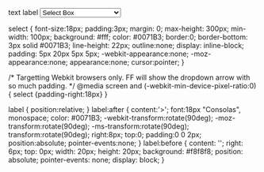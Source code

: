 <label>
  text label
  <select>
    <option selected> Select Box </option>
    <option>Short Option</option>
    <option>This Is A Longer Option</option>
  </select>
</label>

select {
  font-size:18px;
  padding:3px;
  margin: 0;
  max-height: 300px;
  min-width: 100px;
  background: #fff;
  color: #0071B3;
  border:0;
  border-bottom: 3px solid #0071B3;
  line-height: 22px;
  outline:none;
  display: inline-block;
  padding: 5px 20px 5px 5px;
  -webkit-appearance:none;
  -moz-appearance:none;
  appearance:none;
  cursor:pointer;
}

/* Targetting Webkit browsers only. FF will show the dropdown arrow with so much padding. */
@media screen and (-webkit-min-device-pixel-ratio:0) {
  select {padding-right:18px}
}

label {
  position:relative;
}
label:after {
  content:'>';
  font:18px "Consolas", monospace;
  color: #0071B3;
  -webkit-transform:rotate(90deg);
  -moz-transform:rotate(90deg);
  -ms-transform:rotate(90deg);
  transform:rotate(90deg);
  right:8px; 
  top:0;
  padding:0 0 2px;
  position:absolute;
  pointer-events:none;
}
label:before {
  content: '';
  right: 6px;
  top: 0px;
  width: 20px;
  height: 20px;
  background: #f8f8f8;
  position: absolute;
  pointer-events: none;
  display: block;
}
